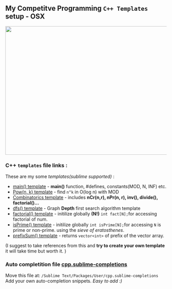  ## My Competitve Programming ` C++ Templates ` setup - OSX

<div align="center">
  <img src="https://user-images.githubusercontent.com/74103314/211152845-5c4f82d9-d044-4f76-80a1-f276cb7aad65.gif" width="700" height="400"/>
</div>


### C++ `templates` file links : 

These are my some *templates(sublime supported)* : 
- [main() template](./akhilsharmaa.sublime-snippet) - **main()** function, #defines, constants(MOD, N, INF) etc. 
- [Pow(n, k) template](./binpow.sublime-snippet) - find `n^k` in O(log n) with MOD
- [Combinatorics template](./combinatorics-arithmetic.sublime-snippet) - includes  **nCr(n,r),  nPr(n, r), inv(), divide(), factorial()...**
- [dfs() template](./dfs.sublime-snippet) - Graph **Depth** first search algorithm template
- [factorial() template](./factorial.sublime-snippet) - initilize globally **(N!)** `int fact[N];`for accessing factorial of num. 
- [isPrime() template](./isPrime-sieveofE.sublime-snippet) - initilize globally  `int isPrime[N];`for accessing `N` is prime or non-prime. using the *sieve of eratosthenes*. 
- [prefixSum() template](./prefixSum.sublime-snippet) - returns `vector<int>` of prefix of the vector array. 

(I suggest to take references from this and **try to create your own template** it will take time but worth it. )

### Auto completition file [cpp.sublime-completions](https://github.com/akhilsharmaa/Competitive-Programming-SETUP/blob/main/cpp.sublime-completions)
Move this file at: ```/Sublime Text/Packages/User/cpp.sublime-completions``` Add your own auto-completion snippets. *Easy to add :)*

